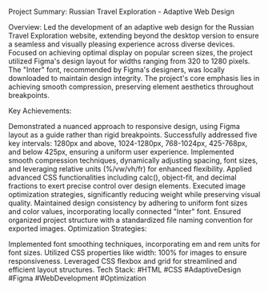 
Project Summary: Russian Travel Exploration - Adaptive Web Design

Overview:
Led the development of an adaptive web design for the Russian Travel Exploration website, extending beyond the desktop version to ensure a seamless and visually pleasing experience across diverse devices. Focused on achieving optimal display on popular screen sizes, the project utilized Figma's design layout for widths ranging from 320 to 1280 pixels. The "Inter" font, recommended by Figma's designers, was locally downloaded to maintain design integrity. The project's core emphasis lies in achieving smooth compression, preserving element aesthetics throughout breakpoints.

Key Achievements:

Demonstrated a nuanced approach to responsive design, using Figma layout as a guide rather than rigid breakpoints.
Successfully addressed five key intervals: 1280px and above, 1024-1280px, 768-1024px, 425-768px, and below 425px, ensuring a uniform user experience.
Implemented smooth compression techniques, dynamically adjusting spacing, font sizes, and leveraging relative units (%/vw/vh/fr) for enhanced flexibility.
Applied advanced CSS functionalities including calc(), object-fit, and decimal fractions to exert precise control over design elements.
Executed image optimization strategies, significantly reducing weight while preserving visual quality.
Maintained design consistency by adhering to uniform font sizes and color values, incorporating locally connected "Inter" font.
Ensured organized project structure with a standardized file naming convention for exported images.
Optimization Strategies:

Implemented font smoothing techniques, incorporating em and rem units for font sizes.
Utilized CSS properties like width: 100% for images to ensure responsiveness.
Leveraged CSS flexbox and grid for streamlined and efficient layout structures.
Tech Stack:
#HTML #CSS #AdaptiveDesign #Figma #WebDevelopment #Optimization

